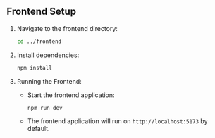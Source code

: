 ## Frontend Setup

1. Navigate to the frontend directory:

   ```bash
   cd ../frontend
   ```

2. Install dependencies:

   ```bash
   npm install
   ```

4. Running the Frontend:

   - Start the frontend application:

     ```bash
     npm run dev
     ```

   - The frontend application will run on `http://localhost:5173` by default.
